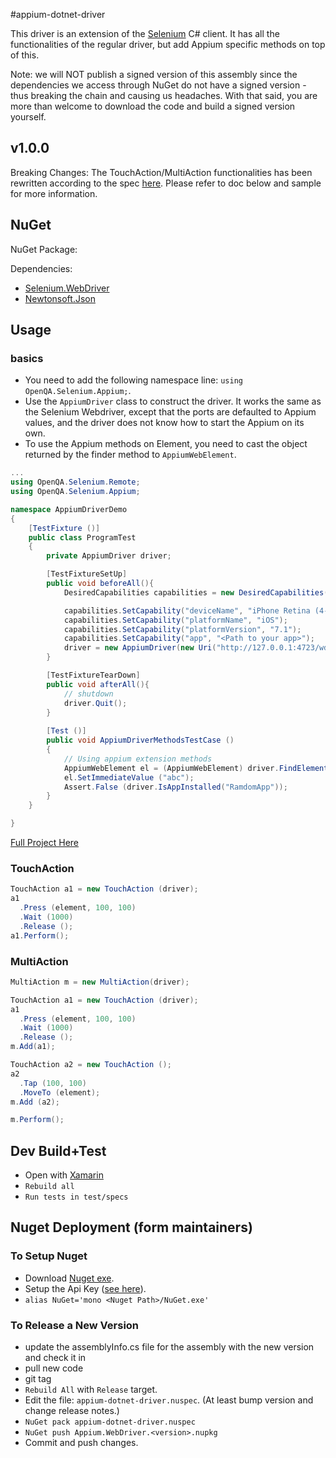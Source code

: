 #appium-dotnet-driver

This driver is an extension of the [Selenium](http://docs.seleniumhq.org/) C# client. It has 
all the functionalities of the regular driver, but add Appium specific methods on top of this.

Note: we will NOT publish a signed version of this assembly since the dependencies we access through NuGet do not have a signed version - thus breaking the chain and causing us headaches. With that said, you are more than welcome to download the code and build a signed version yourself.

## v1.0.0

Breaking Changes: The TouchAction/MultiAction functionalities has been rewritten according
to the spec [here](https://dvcs.w3.org/hg/webdriver/raw-file/default/webdriver-spec.html#touch-gestures).
Please refer to doc below and sample for more information.

## NuGet

NuGet Package: [](http://www.nuget.org/packages/Appium.WebDriver/)

Dependencies:

- [Selenium.WebDriver](http://www.nuget.org/packages/Selenium.WebDriver/)
- [Newtonsoft.Json](http://www.nuget.org/packages/Newtonsoft.Json/)
 
## Usage

### basics

- You need to add the following namespace line: `using OpenQA.Selenium.Appium;`.
- Use the `AppiumDriver` class to construct the driver. It works the same as the Selenium Webdriver, except that
 the ports are defaulted to Appium values, and the driver does not know how to start the Appium on its own.
- To use the Appium methods on Element, you need to cast the object returned by the finder method to 
`AppiumWebElement`.


```c#
...
using OpenQA.Selenium.Remote;
using OpenQA.Selenium.Appium;

namespace AppiumDriverDemo
{
	[TestFixture ()]
	public class ProgramTest
	{
		private AppiumDriver driver;

		[TestFixtureSetUp]
		public void beforeAll(){
			DesiredCapabilities capabilities = new DesiredCapabilities();

			capabilities.SetCapability("deviceName", "iPhone Retina (4-inch 64-bit)");
			capabilities.SetCapability("platformName", "iOS");
			capabilities.SetCapability("platformVersion", "7.1");
			capabilities.SetCapability("app", "<Path to your app>");
			driver = new AppiumDriver(new Uri("http://127.0.0.1:4723/wd/hub"), capabilities);		
		}

		[TestFixtureTearDown]
		public void afterAll(){
			// shutdown
			driver.Quit();
		}
			
		[Test ()]
		public void AppiumDriverMethodsTestCase ()
		{
			// Using appium extension methods
			AppiumWebElement el = (AppiumWebElement) driver.FindElementByIosUIAutomation(".elements()");
			el.SetImmediateValue ("abc");
			Assert.False (driver.IsAppInstalled("RamdomApp"));
		}
	}

}

```

[Full Project Here](https://github.com/appium/appium/tree/1.0-beta/sample-code/examples/dotnet/AppiumDriverDemo)

### TouchAction
```c#
TouchAction a1 = new TouchAction (driver);
a1
  .Press (element, 100, 100)
  .Wait (1000)
  .Release ();
a1.Perform();
```

### MultiAction

```c#
MultiAction m = new MultiAction(driver);

TouchAction a1 = new TouchAction (driver);
a1
  .Press (element, 100, 100)
  .Wait (1000)
  .Release ();
m.Add(a1);

TouchAction a2 = new TouchAction ();
a2
  .Tap (100, 100)
  .MoveTo (element);
m.Add (a2);

m.Perform();
```

## Dev Build+Test 

- Open with [Xamarin](http://xamarin.com/)
- `Rebuild all`
- `Run tests in test/specs`

## Nuget Deployment (form maintainers)

### To Setup Nuget 
- Download [Nuget exe](http://nuget.org/nuget.exe).
- Setup the Api Key ([see here](http://docs.nuget.org/docs/creating-packages/creating-and-publishing-a-package#api-key)).
- `alias NuGet='mono <Nuget Path>/NuGet.exe'`


### To Release a New Version
- update the assemblyInfo.cs file for the assembly with the new version and check it in
- pull new code
- git tag <version number>
- `Rebuild All` with `Release` target.
- Edit the file: `appium-dotnet-driver.nuspec`. (At least bump version and change release notes.)
- `NuGet pack appium-dotnet-driver.nuspec`
- `NuGet push Appium.WebDriver.<version>.nupkg`
- Commit and push changes.
